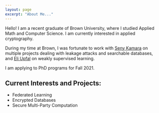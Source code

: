 ```yaml
---
layout: page
excerpt: "About Me..."
---
```


Hello! I am a recent graduate of Brown University, where I studied Applied Math and Computer Science. I am currently interested in applied cryptography.

During my time at Brown, I was fortunate to work with <a href="http://cs.brown.edu/~seny/">Seny Kamara</a> on multiple projects dealing with leakage attacks and searchable databases, and <a href="http://cs.brown.edu/people/eupfal/">Eli Upfal</a> on weakly supervised learning. 

I am applying to PhD programs for Fall 2021. 

## Current Interests and Projects:

- Federated Learning
- Encrypted Databases
- Secure Multi-Party Computation